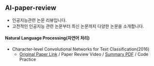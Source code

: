 ## AI-paper-review

- 인공지능관련 논문 리뷰입니다.
- 고전적인 인공지능 관련 논문부터 최신 논문까지 다양한 논문을 소개합니다.

#### Natural Language Processing(자연어 처리)
- Character-level Convolutional Networks for Text Classification(2016)
  - [Original Paper Link](https://github.com/Kdavid2355/AI-paper-review/blob/main/Original%20Paper/Character-level%20Convolutional%20Networks%20for%20Text%20Classification.pdf) / Paper Review Video / [Summary PDF](https://github.com/Kdavid2355/AI-paper-review/blob/main/Summary%20of%20paper/Summary%20of%20Convolutional%20Networks%20for%20Text%20Classification.pdf) / Code Practice
